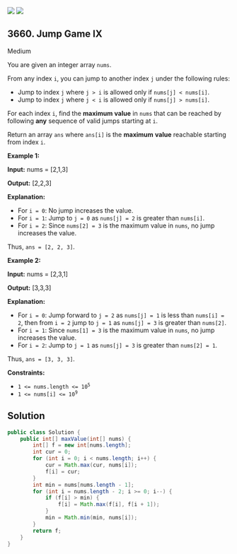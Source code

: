 [![](https://img.shields.io/github/stars/javadev/LeetCode-in-Java?label=Stars&style=flat-square)](https://github.com/javadev/LeetCode-in-Java)
[![](https://img.shields.io/github/forks/javadev/LeetCode-in-Java?label=Fork%20me%20on%20GitHub%20&style=flat-square)](https://github.com/javadev/LeetCode-in-Java/fork)

## 3660\. Jump Game IX

Medium

You are given an integer array `nums`.

From any index `i`, you can jump to another index `j` under the following rules:

*   Jump to index `j` where `j > i` is allowed only if `nums[j] < nums[i]`.
*   Jump to index `j` where `j < i` is allowed only if `nums[j] > nums[i]`.

For each index `i`, find the **maximum** **value** in `nums` that can be reached by following **any** sequence of valid jumps starting at `i`.

Return an array `ans` where `ans[i]` is the **maximum** **value** reachable starting from index `i`.

**Example 1:**

**Input:** nums = [2,1,3]

**Output:** [2,2,3]

**Explanation:**

*   For `i = 0`: No jump increases the value.
*   For `i = 1`: Jump to `j = 0` as `nums[j] = 2` is greater than `nums[i]`.
*   For `i = 2`: Since `nums[2] = 3` is the maximum value in `nums`, no jump increases the value.

Thus, `ans = [2, 2, 3]`.

**Example 2:**

**Input:** nums = [2,3,1]

**Output:** [3,3,3]

**Explanation:**

*   For `i = 0`: Jump forward to `j = 2` as `nums[j] = 1` is less than `nums[i] = 2`, then from `i = 2` jump to `j = 1` as `nums[j] = 3` is greater than `nums[2]`.
*   For `i = 1`: Since `nums[1] = 3` is the maximum value in `nums`, no jump increases the value.
*   For `i = 2`: Jump to `j = 1` as `nums[j] = 3` is greater than `nums[2] = 1`.

Thus, `ans = [3, 3, 3]`.

**Constraints:**

*   <code>1 <= nums.length <= 10<sup>5</sup></code>
*   <code>1 <= nums[i] <= 10<sup>9</sup></code>

## Solution

```java
public class Solution {
    public int[] maxValue(int[] nums) {
        int[] f = new int[nums.length];
        int cur = 0;
        for (int i = 0; i < nums.length; i++) {
            cur = Math.max(cur, nums[i]);
            f[i] = cur;
        }
        int min = nums[nums.length - 1];
        for (int i = nums.length - 2; i >= 0; i--) {
            if (f[i] > min) {
                f[i] = Math.max(f[i], f[i + 1]);
            }
            min = Math.min(min, nums[i]);
        }
        return f;
    }
}
```
